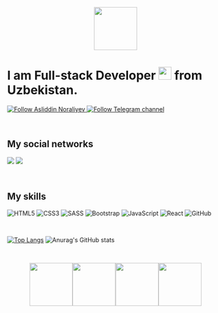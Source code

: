 
  <div id="header" align="center">
  <img src="https://media.giphy.com/media/WSBeyxvC1jH496xQGA/giphy.gif" width="100"/>  
</div>


<h1>I am Full-stack Developer <img src="https://media.giphy.com/media/WUlplcMpOCEmTGBtBW/giphy.gif" width="30"> from Uzbekistan.</h1>


<p>
    <a href="https://github.com/noraliyev17">
        <img alt="Follow Asliddin Noraliyev" src="https://img.shields.io/static/v1?label=Follow&message=noraliyev17&style=for-the-badge&color=4A90E2&labelColor=222222" />
    </a>
    <a href="https://t.me/noraliyev">
        <img alt="Follow Telegram channel" src="https://img.shields.io/static/v1?label=Follow&message=Telegram-Channel&style=for-the-badge&color=4A90E2&labelColor=222222" />
    </a>
</p>
    
<br>

    
##  My social networks

<a href="https://instagram.com/17.noraliyev"><img src="https://img.shields.io/badge/Instagram-%23E4405F.svg?style=for-the-badge&logo=Instagram&logoColor=white"/></a>
<a href="https://t.me/noraliyev"><img src="https://img.shields.io/badge/Telegram-2CA5E0?style=for-the-badge&logo=telegram&logoColor=white"/></a>


<br>

##  My skills
![HTML5](https://img.shields.io/badge/html5-%23E34F26.svg?style=for-the-badge&logo=html5&logoColor=white)
![CSS3](https://img.shields.io/badge/css3-%231572B6.svg?style=for-the-badge&logo=css3&logoColor=white) 
![SASS](https://img.shields.io/badge/SASS-hotpink.svg?style=for-the-badge&logo=SASS&logoColor=white)
![Bootstrap](https://img.shields.io/badge/bootstrap-%23563D7C.svg?style=for-the-badge&logo=bootstrap&logoColor=white)
![JavaScript](https://img.shields.io/badge/javascript-%23323330.svg?style=for-the-badge&logo=javascript&logoColor=%23F7DF1E)
![React](https://img.shields.io/badge/react-%2320232a.svg?style=for-the-badge&logo=react&logoColor=%2361DAFB)
![GitHub](https://img.shields.io/badge/github-%23121011.svg?style=for-the-badge&logo=github&logoColor=white)

<br>


[![Top Langs](https://github-readme-stats.vercel.app/api/top-langs/?username=noraliyev17&langs_count=8)](https://github.com/noraliyev17/github-readme-stats) 
![Anurag's GitHub stats](https://github-readme-stats.vercel.app/api?username=noraliyev17&show_icons=true&theme=dark)


<br>

<p align="center">
 <img src="https://media3.giphy.com/media/ln7z2eWriiQAllfVcn/200w.webp" width="100"><img src="https://i.giphy.com/media/eNAsjO55tPbgaor7ma/200w.webp" width="100"><img src="https://i.giphy.com/media/KzJkzjggfGN5Py6nkT/200.webp" width="100"><img src="https://i.giphy.com/media/IdyAQJVN2kVPNUrojM/200.webp" width="100"><br><br>
</p>

<br>

